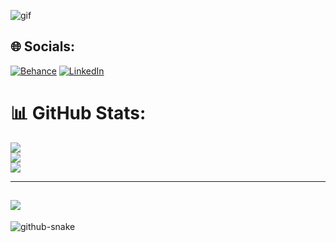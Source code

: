 ![gif](https://media3.giphy.com/media/v1.Y2lkPTc5MGI3NjExdWE4bjd5YmRoOGVta2JxaGs4bmYwYnJtdzY2ZzYweXlrbjI4aGh5OSZlcD12MV9pbnRlcm5hbF9naWZfYnlfaWQmY3Q9Zw/ndE83InHRCceu3IRnO/giphy.gif)

## 🌐 Socials:
[![Behance](https://img.shields.io/badge/Behance-1769ff?logo=behance&logoColor=white)](https://behance.net/monizarguessoum) [![LinkedIn](https://img.shields.io/badge/LinkedIn-%230077B5.svg?logo=linkedin&logoColor=white)](https://linkedin.com/in/nizar-guessoum) 

# 📊 GitHub Stats:
![](https://github-readme-stats.vercel.app/api?username=M0nizar&theme=dark&hide_border=false&include_all_commits=true&count_private=true)<br/>
![](https://nirzak-streak-stats.vercel.app/?user=M0nizar&theme=dark&hide_border=false)<br/>
![](https://github-readme-stats.vercel.app/api/top-langs/?username=M0nizar&theme=dark&hide_border=false&include_all_commits=true&count_private=true&layout=compact)

---
[![](https://visitcount.itsvg.in/api?id=M0nizar&icon=0&color=0)](https://visitcount.itsvg.in)
---
<picture>
  <source media="(prefers-color-scheme: dark)" srcset="https://raw.githubusercontent.com/tobiasmeyhoefer/tobiasmeyhoefer/output/github-snake-dark.svg" />
  <source media="(prefers-color-scheme: light)" srcset="https://raw.githubusercontent.com/tobiasmeyhoefer/tobiasmeyhoefer/output/github-snake.svg" />
  <img alt="github-snake" src="https://raw.githubusercontent.com/tobiasmeyhoefer/tobiasmeyhoefer/output/github-snake.svg" />
</picture>
<!-- Proudly created with GPRM ( https://gprm.itsvg.in ) -->
